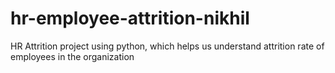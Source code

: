 # hr-employee-attrition-nikhil
HR Attrition project using python, which helps us understand attrition rate of employees in the organization
